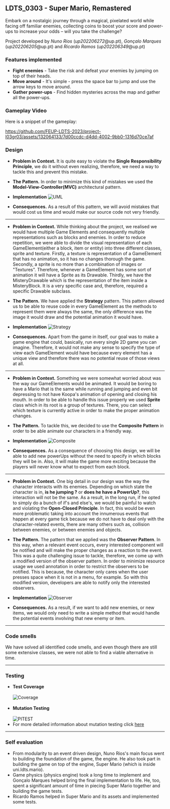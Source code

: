 ## LDTS_0303 - Super Mario, Remastered

Embark on a nostalgic journey through a magical, pixelated world while facing off familiar enemies, collecting coins to boost your score and power-ups to increase your odds – will you take the challenge?

Project developed by
*Nuno Rios* (*up202206272*@up.pt),
*Gonçalo Marques* (*up202206205*@up.pt) and
*Ricardo Ramos* (*up202206349*@up.pt)

### Features implemented

- **Fight enemies** - Take the risk and defeat your enemies by jumping on top of their heads.
- **Move around** - It's simple - press the space bar to jump and use the arrow keys to move around.
- **Gather power-ups** - Find hidden mysteries across the map and gather all the power-ups.

### Gameplay Video

Here is a snippet of the gameplay:

https://github.com/FEUP-LDTS-2023/project-l03gr03/assets/132064133/7d00ccdc-d4dd-4002-9bb0-1316d70ce7af

### Design

- **Problem in Context.** It is quite easy to violate the **Single Responsibility Principle**, we do it without even realizing, therefore, we need a way to tackle this and prevent this mistake.


- **The Pattern.** In order to minimize this kind of mistakes we used the **Model-View-Controller(MVC)** architectural pattern.


- **Implementation** ![UML](./resources/UML_Diagram.png)


- **Consequences.** As a result of this pattern, we will avoid mistakes that would cost us time and would make our source code not very friendly.

------

- **Problem in Context.** While thinking about the project, we realised we would have multiple Game Elements and consequently multiple representations such as blocks and enemies. In order to reduce repetition, we were able to divide the visual representation of each GameElement(either a block, item or entity) into three different classes, sprite and texture. Firstly, a texture is representation of a GameElement that has no animation, so it has no changes thorough the game. Secondly, a sprite is no more than a combination of images or "Textures". Therefore, whenever a GameElement has some sort of animation it will have a Sprite as its Drawable. Thirdly, we have the MisteryDrawable which is the representation of the item inside a MisteryBlock. It is a very specific case and, therefore, required a specific Drawable subclass.


- **The Pattern.** We have applied the **Strategy** pattern. This pattern allowed us to be able to reuse code in every GameElement as the methods to represent them were always the same, the only difference was the image it would draw and the potential animation it would have.


- **Implementation** ![Strategy](./resources/strategy.png)


- **Consequences.** Apart from the game in itself, our goal was to make a game engine that could, basically, run every single 2D game you can imagine. Therefore, it would not make any sense to specify the type of view each GameElement would have because every element has a unique view and therefore there was no potential reuse of those views at all.

------

- **Problem in Context.** Something we were somewhat worried about was the way our GameElements would be animated. It would be boring to have a Mario that is the same while running and jumping and even bit depressing to not have Koopa's animation of opening and closing his mouth. In order to be able to handle this issue properly we used **Sprite** class which in its root is a group of textures. There, you can select which texture is currently active in order to make the proper animation changes.


- **The Pattern.** To tackle this, we decided to use the **Composite Pattern** in order to be able animate our characters in a friendly way.


- **Implementation** ![Composite](./resources/composite.png)


- **Consequences.** As a consequence of choosing this design, we will be able to add new powerUps without the need to specify in which blocks they will be in. Also, it will make the game more exciting because the players will never know what to expect from each block.

------

- **Problem in Context.** One big detail in our design was the way the character interacts with its enemies. Depending on which state the character is in, **is he jumping ?** or **does he have a PowerUp?**, this interaction will not be the same. As a result, in the long run, if he opted to simply do a bunch of if's and else's, we would be painful to watch and violating the **Open-Closed Principle**. In fact, this would be even more problematic taking into account the innumerous events that happen at every game tick because we do not have to deal only with the character-related events, there are many others such as, collision between enemies, or between enemies and objects.


- **The Pattern.** The pattern that we applied was the **Observer Pattern**. In this way, when a relevant event occurs, every interested component will be notified and will make the proper changes as a reaction to the event. This was a quite challenging issue to tackle, therefore, we come up with a modified version of the observer pattern. In order to minimize resource usage we used annotation in order to restrict the observers to be notified. This is because, the character only cares when the user presses space when it is not in a menu, for example. So with this modified version, developers are able to notify only the interested observers.


- **Implementation** ![Observer](./resources/observer.png)


- **Consequences.** As a result, if we want to add new enemies, or new items, we would only need to write a simple method that would handle the potential events involving that new enemy or item.

------

### Code smells

We have solved all identified code smells, and even though there are still some extensive classes, we were not able to find a viable alternative in time.

------

### Testing

- **Test Coverage** <br></br>
![Coverage](./resources/testCoverage.png)
<br></br>
- **Mutation Testing**
<br></br>
![PITEST](./resources/pitest.png)
- For more detailed information about mutation testing click [here](./resources/pitest)

  
------

### Self evaluation

- From modularity to an event driven design, Nuno Rios's main focus went to building the foundation of the game, the engine. He also took part in building the game on top of the engine, Super Mario (which is inside uni.ldts.mario).
- Game physics (physics engine) took a long time to implement and Gonçalo Marques helped bring the final implementation to life. He, too, spent a significant amount of time in piecing Super Mario together and building the game tests.
- Ricardo Ramos helped in Super Mario and its assets and implemented some tests.
